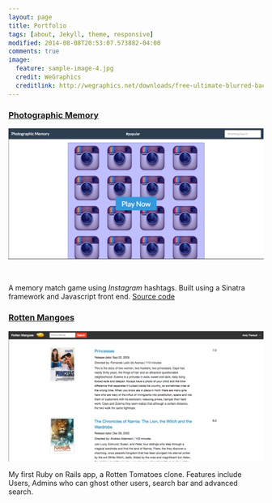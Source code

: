 ```yaml
---
layout: page
title: Portfolio
tags: [about, Jekyll, theme, responsive]
modified: 2014-08-08T20:53:07.573882-04:00
comments: true
image:
  feature: sample-image-4.jpg
  credit: WeGraphics
  creditlink: http://wegraphics.net/downloads/free-ultimate-blurred-background-pack/
---
```


### [Photographic Memory](http://photographic-memory.herokuapp.com)
<a href="http://photographic-memory.herokuapp.com" target="_blank"><img src="/images/photomemory.png"></a>

<br/>

A memory match game using *Instagram* hashtags.
Built using a Sinatra framework and Javascript front end.
<a href="http://github.com/Terit/photographic-memory" target=_blank>Source code</a>
<br/>

### [Rotten Mangoes](http://www.github.com/Terit/Rotten-Mangoes)
<a href="http://www.github.com/Terit/Rotten-Mangoes" target="_blank"><img src="/images/rottenmangoes.png"></a>
<br/>

My first Ruby on Rails app, a Rotten Tomatoes clone.
Features include Users, Admins who can ghost other users,
search bar and advanced search.

<br/>

